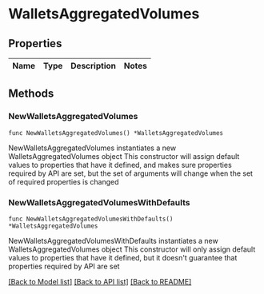 # WalletsAggregatedVolumes

## Properties

Name | Type | Description | Notes
------------ | ------------- | ------------- | -------------

## Methods

### NewWalletsAggregatedVolumes

`func NewWalletsAggregatedVolumes() *WalletsAggregatedVolumes`

NewWalletsAggregatedVolumes instantiates a new WalletsAggregatedVolumes object
This constructor will assign default values to properties that have it defined,
and makes sure properties required by API are set, but the set of arguments
will change when the set of required properties is changed

### NewWalletsAggregatedVolumesWithDefaults

`func NewWalletsAggregatedVolumesWithDefaults() *WalletsAggregatedVolumes`

NewWalletsAggregatedVolumesWithDefaults instantiates a new WalletsAggregatedVolumes object
This constructor will only assign default values to properties that have it defined,
but it doesn't guarantee that properties required by API are set


[[Back to Model list]](../README.md#documentation-for-models) [[Back to API list]](../README.md#documentation-for-api-endpoints) [[Back to README]](../README.md)
